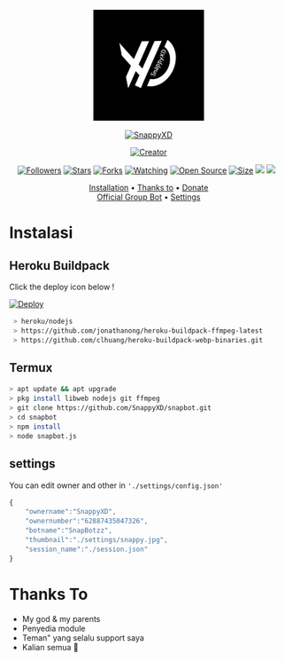 <p align="center">
<img src="https://github.com/SnappyXD/snapbot/blob/master/settings/snappy.jpg" alt="Snappy BOT" width="200"/>

<p align="center">
    <a href="https://SnappyXD.github.io">
        <img
            src="https://readme-typing-svg.herokuapp.com?size=15&width=280&lines=Thanks+for+using+SnapBotzz.V.0.01"
            alt="SnappyXD"
        />
    </a>
</p>

</p>
<p align="center">
<a href="https://SnappyXD.github.io"><img title="Creator" src="https://img.shields.io/badge/Creator-SnappyXD-red.svg?style=for-the-badge&logo=github"></a>
</p>
<p align="center">
<a href="https://github.com/SnappyXD/followers"><img title="Followers" src="https://img.shields.io/github/followers/SnappyXD?color=red&style=flat-square"></a>
<a href="https://github.com/SnappyXD/snapbot/stargazers/"><img title="Stars" src="https://img.shields.io/github/stars/SnappyXD/snapbot?color=blue&style=flat-square"></a>
<a href="https://github.com/SnappyXD/snapbot/network/members"><img title="Forks" src="https://img.shields.io/github/forks/SnappyXD/snapbot?color=red&style=flat-square"></a>
<a href="https://github.com/SnappyXD/snapbot/watchers"><img title="Watching" src="https://img.shields.io/github/watchers/SnappyXD/snapbot?label=Watchers&color=blue&style=flat-square"></a>
<a href="https://github.com/SnappyXD/snapbot"><img title="Open Source" src="https://badges.frapsoft.com/os/v2/open-source.svg?v=103"></a>
<a href="https://github.com/SnappyXD/snapbot/"><img title="Size" src="https://img.shields.io/github/repo-size/SnappyXD/snapbot?style=flat-square&color=green"></a>
<a href="https://hits.seeyoufarm.com"><img src="https://hits.seeyoufarm.com/api/count/incr/badge.svg?url=https%3A%2F%2Fgithub.com%2FSnappyXD%2Fsnapbot&count_bg=%2379C83D&title_bg=%23555555&icon=probot.svg&icon_color=%2300FF6D&title=hits&edge_flat=false"/></a>
<a href="https://github.com/SnappyXD/snapbot/graphs/commit-activity"><img height="20" src="https://img.shields.io/badge/Maintained%3F-yes-green.svg"></a>&nbsp;&nbsp;
</p>

<p align="center">
  <a href="https://github.com/SnappyXD/snapbot#instalasi">Installation</a> •
  <a href="https://github.com/SnappyXD/snapbot#thanks-to">Thanks to</a> •
  <a href="https://github.com/SnappyXD/snapbot#donate">Donate</a></br>
  <a href="https://github.com/SnappyXD/snapbot#Official-Group"> Official Group Bot</a> •
  <a href="https://github.com/SnappyXD/snapbot#settings">Settings</a>

</p>
</div>


# Instalasi
## Heroku Buildpack

Click the deploy icon below !

[![Deploy](https://www.herokucdn.com/deploy/button.svg)](https://heroku.com/deploy?template=https://github.com/SnappyXD/snapbot)

```bash
 > heroku/nodejs
 > https://github.com/jonathanong/heroku-buildpack-ffmpeg-latest
 > https://github.com/clhuang/heroku-buildpack-webp-binaries.git
```

## Termux
```bash
> apt update && apt upgrade
> pkg install libweb nodejs git ffmpeg
> git clone https://github.com/SnappyXD/snapbot.git
> cd snapbot
> npm install
> node snapbot.js
```

## settings
You can edit owner and other in `'./settings/config.json'`

```ts
{
	"ownername":"SnappyXD",
	"ownernumber":"62887435047326",
	"botname":"SnapBotzz",
	"thumbnail":"./settings/snappy.jpg",
	"session_name":"./session.json"
}
```
 
# Thanks To
- My god & my parents
- Penyedia module
- Teman" yang selalu support saya
- Kalian semua 🛐
